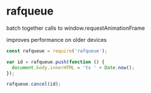 rafqueue
========

batch together calls to window.requestAnimationFrame

improves performance on older devices

```javascript
const rafqueue = require('rafqueue');

var id = rafqueue.push(function () {
  document.body.innerHTML = 'ts ' + Date.now();
});

rafqueue.cancel(id);
```

